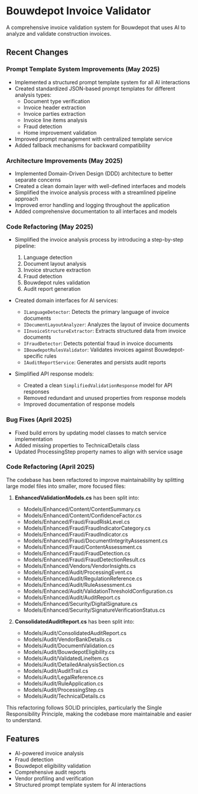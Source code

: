 # Bouwdepot Invoice Validator

A comprehensive invoice validation system for Bouwdepot that uses AI to analyze and validate construction invoices.

## Recent Changes

### Prompt Template System Improvements (May 2025)

- Implemented a structured prompt template system for all AI interactions
- Created standardized JSON-based prompt templates for different analysis types:
  - Document type verification
  - Invoice header extraction
  - Invoice parties extraction
  - Invoice line items analysis
  - Fraud detection
  - Home improvement validation
- Improved prompt management with centralized template service
- Added fallback mechanisms for backward compatibility

### Architecture Improvements (May 2025)

- Implemented Domain-Driven Design (DDD) architecture to better separate concerns
- Created a clean domain layer with well-defined interfaces and models
- Simplified the invoice analysis process with a streamlined pipeline approach
- Improved error handling and logging throughout the application
- Added comprehensive documentation to all interfaces and models

### Code Refactoring (May 2025)

- Simplified the invoice analysis process by introducing a step-by-step pipeline:
  1. Language detection
  2. Document layout analysis
  3. Invoice structure extraction
  4. Fraud detection
  5. Bouwdepot rules validation
  6. Audit report generation

- Created domain interfaces for AI services:
  - `ILanguageDetector`: Detects the primary language of invoice documents
  - `IDocumentLayoutAnalyzer`: Analyzes the layout of invoice documents
  - `IInvoiceStructureExtractor`: Extracts structured data from invoice documents
  - `IFraudDetector`: Detects potential fraud in invoice documents
  - `IBouwdepotRulesValidator`: Validates invoices against Bouwdepot-specific rules
  - `IAuditReportService`: Generates and persists audit reports

- Simplified API response models:
  - Created a clean `SimplifiedValidationResponse` model for API responses
  - Removed redundant and unused properties from response models
  - Improved documentation of response models

### Bug Fixes (April 2025)

- Fixed build errors by updating model classes to match service implementation
- Added missing properties to TechnicalDetails class
- Updated ProcessingStep property names to align with service usage

### Code Refactoring (April 2025)

The codebase has been refactored to improve maintainability by splitting large model files into smaller, more focused files:

1. **EnhancedValidationModels.cs** has been split into:
   - Models/Enhanced/Content/ContentSummary.cs
   - Models/Enhanced/Content/ConfidenceFactor.cs
   - Models/Enhanced/Fraud/FraudRiskLevel.cs
   - Models/Enhanced/Fraud/FraudIndicatorCategory.cs
   - Models/Enhanced/Fraud/FraudIndicator.cs
   - Models/Enhanced/Fraud/DocumentIntegrityAssessment.cs
   - Models/Enhanced/Fraud/ContentAssessment.cs
   - Models/Enhanced/Fraud/FraudDetection.cs
   - Models/Enhanced/Fraud/FraudDetectionResult.cs
   - Models/Enhanced/Vendors/VendorInsights.cs
   - Models/Enhanced/Audit/ProcessingEvent.cs
   - Models/Enhanced/Audit/RegulationReference.cs
   - Models/Enhanced/Audit/RuleAssessment.cs
   - Models/Enhanced/Audit/ValidationThresholdConfiguration.cs
   - Models/Enhanced/Audit/AuditReport.cs
   - Models/Enhanced/Security/DigitalSignature.cs
   - Models/Enhanced/Security/SignatureVerificationStatus.cs

2. **ConsolidatedAuditReport.cs** has been split into:
   - Models/Audit/ConsolidatedAuditReport.cs
   - Models/Audit/VendorBankDetails.cs
   - Models/Audit/DocumentValidation.cs
   - Models/Audit/BouwdepotEligibility.cs
   - Models/Audit/ValidatedLineItem.cs
   - Models/Audit/DetailedAnalysisSection.cs
   - Models/Audit/AuditTrail.cs
   - Models/Audit/LegalReference.cs
   - Models/Audit/RuleApplication.cs
   - Models/Audit/ProcessingStep.cs
   - Models/Audit/TechnicalDetails.cs

This refactoring follows SOLID principles, particularly the Single Responsibility Principle, making the codebase more maintainable and easier to understand.

## Features

- AI-powered invoice analysis
- Fraud detection
- Bouwdepot eligibility validation
- Comprehensive audit reports
- Vendor profiling and verification
- Structured prompt template system for AI interactions

